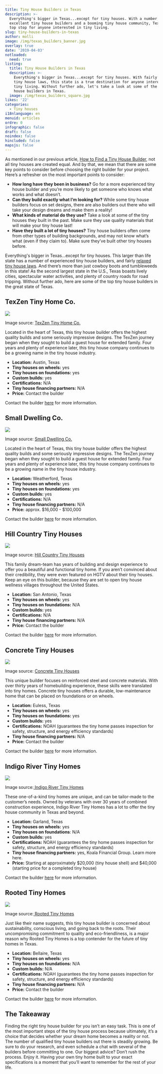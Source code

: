 ```yaml
---
title: Tiny House Builders in Texas
description: >-
  Everything's bigger in Texas...except for tiny houses. With a number of
  excellent tiny house builders and a booming tiny house community, Texas is a
  top stop for anyone interested in tiny living. 
slug: tiny-house-builders-in-texas
author: molli
image: /img/texas_builders_banner.jpg
overlay: true
date: '2019-04-03'
notloaded:
  need: true
listing:
  title: Tiny House Builders in Texas
  description: >-
    Everything's bigger in Texas...except for tiny houses. With fairly relaxed
    tiny house laws, this state is a true destination for anyone interested in
    tiny living. Without further ado, let's take a look at some of the top tiny
    house builders in Texas. 
  image: /img/texas_builders_square.jpg
likes: '22'
categories:
  - Tiny houses
i18nlanguage: en
menuid: articles
ordre: 0
infographic: false
draft: false
noindex: false
hincluded: false
mapsjs: false
---
```

As mentioned in our previous article, [How to Find a Tiny House Builder](https://www.tinysociety.co/articles/how-to-find-a-tiny-house-builder/), not all tiny houses are created equal. And by that, we mean that there are some key points to consider before choosing the right builder for your project. Here’s a refresher on the most important points to consider:

* **How long have they been in business?** Go for a more experienced tiny house builder and you’re more likely to get someone who knows what works and what doesn’t.
* **Can they build exactly what I’m looking for?** While some tiny house builders focus on set designs, there are also builders out there who will take your design dreams and make them a reality!
* **What kinds of material do they use?** Take a look at some of the tiny houses they built in the past. Make sure they use quality materials that will make your tiny house last!
* **Have they built a lot of tiny houses?** Tiny house builders often come from other types of building backgrounds, and may not know what’s what (even if they claim to). Make sure they’ve built other tiny houses before.

Everything's bigger in Texas...except for tiny houses. This larger than life state has a number of experienced tiny house builders, and fairly [relaxed tiny house laws](https://www.tinysociety.co/articles/tiny-house-laws-united-states/). And there’s more than just cowboy boots and tumbleweeds in this state! As the second largest state in the U.S., Texas boasts lively cities, spectacular water activities, and plenty of country roads for road tripping. Without further ado, here are some of the top tiny house builders in the great state of Texas.

## TexZen Tiny Home Co. 

![](/img/texzen.jpeg)

<span class="figcaption">Image source: [TexZen Tiny Home Co.](http://texzentinyhomes.com/)</span>

Located in the heart of Texas, this tiny house builder offers the highest quality builds and some seriously impressive designs. The TexZen journey began when they sought to build a guest house for extended family. Four years and plenty of experience later, this tiny house company continues to be a growing name in the tiny house industry. 

* **Location:** Austin, Texas
* **Tiny houses on wheels:** yes
* **Tiny houses on foundations:** yes
* **Custom builds:** yes
* **Certifications:** N/A
* **Tiny house financing partners:** N/A
* **Price:** Contact the builder 

Contact the builder [here](http://texzentinyhomes.com/contact/) for more information.

## Small Dwelling Co. 

![](/img/smalldwelling.jpg)

<span class="figcaption">Image source: [Small Dwelling Co.](http://www.smalldwelling.com/)</span>

Located in the heart of Texas, this tiny house builder offers the highest quality builds and some seriously impressive designs. The TexZen journey began when they sought to build a guest house for extended family. Four years and plenty of experience later, this tiny house company continues to be a growing name in the tiny house industry. 

* **Location:** Weatherford, Texas
* **Tiny houses on wheels:** yes
* **Tiny houses on foundations:** yes
* **Custom builds:** yes
* **Certifications:** N/A
* **Tiny house financing partners:** N/A
* **Price:** approx. $16,000 - $100,000

Contact the builder [here](http://www.smalldwelling.com/contact-us/) for more information.

## Hill Country Tiny Houses

![](/img/hillcountry.jpeg)

<span class="figcaption">Image source: [Hill Country Tiny Houses](https://hillcountrytinyhouses.com/)</span>

This family dream-team has years of building and design experience to offer you a beautiful and functional tiny home. If you aren’t convinced about their credibility, they were even featured on HGTV about their tiny houses. Keep an eye on this builder, because they are set to open tiny house wellness villages throughout the United States. 

* **Location:** San Antonio, Texas
* **Tiny houses on wheels:** yes
* **Tiny houses on foundations:** N/A
* **Custom builds:** yes
* **Certifications:** N/A
* **Tiny house financing partners:** N/A
* **Price:** Contact the builder

Contact the builder [here](https://hillcountrytinyhouses.com/) for more information.

## Concrete Tiny Houses

![](/img/concretetiny.jpeg)

<span class="figcaption">Image source: [Concrete Tiny Houses](http://www.concretetinyhouses.com/)</span>

This unique builder focuses on reinforced steel and concrete materials. With over thirty years of homebuilding experience, these skills were translated into tiny homes. Concrete tiny houses offers a durable, low-maintenance home that can be placed on foundations or on wheels.

* **Location:** Euless, Texas
* **Tiny houses on wheels:** yes
* **Tiny houses on foundations:** yes
* **Custom builds:** yes
* **Certifications:** NOAH (guarantees the tiny home passes inspection for safety, structure, and energy efficiency standards)
* **Tiny house financing partners:** N/A
* **Price:** Contact the builder

Contact the builder [here](http://www.concretetinyhouses.com/contact-us/) for more information.

## Indigo River Tiny Homes

![](/img/indigoriver.jpeg)

<span class="figcaption">Image source:[ Indigo River Tiny Homes](https://indigorivertinyhomes.com/)</span>

These one-of-a-kind tiny homes are unique, and can be tailor-made to the customer’s needs. Owned by veterans with over 30 years of combined construction experience, Indigo River Tiny Homes has a lot to offer the tiny house community in Texas and beyond.

* **Location:** Garland, Texas
* **Tiny houses on wheels:** yes
* **Tiny houses on foundations**: N/A
* **Custom builds:** yes
* **Certifications:** NOAH (guarantees the tiny home passes inspection for safety, structure, and energy efficiency standards)
* **Tiny house financing partners:** yes, Koala Financial Group. Learn more here.
* **Price:** Starting at approximately $20,000 (tiny house shell) and $40,000 (starting price for a completed tiny house)

Contact the builder [here](https://indigorivertinyhomes.com/contact-us) for more information.

## Rooted Tiny Homes

![](/img/rooted.jpeg)

<span class="figcaption">Image source:[ Rooted Tiny Homes](http://rootedtinyhomes.com/the-sage-24-1/2018/8/28/l40a3yrp8ck1tj854b9yf2rtwqj57c)</span>

Just like their name suggests, this tiny house builder is concerned about sustainability, conscious living, and going back to the roots. Their uncompromising commitment to quality and eco-friendliness, is a major reason why Rooted Tiny Homes is a top contender for the future of tiny homes in Texas. 

* **Location:** Bellaire, Texas
* **Tiny houses on wheels:** yes
* **Tiny houses on foundations:** N/A
* **Custom builds:** N/A
* **Certifications:** NOAH (guarantees the tiny home passes inspection for safety, structure, and energy efficiency standards)
* **Tiny house financing partners:** N/A
* **Price:** Contact the builder

Contact the builder [here](http://rootedtinyhomes.com/contact-us) for more information.

## The Takeaway

Finding the right tiny house builder for you isn’t an easy task. This is one of the most important steps of the tiny house process because ultimately, it’s a choice that decides whether your dream home becomes a reality or not. The number of qualified tiny house builders out there is steadily growing. Be sure to do your research, and even schedule a chat with several of the builders before committing to one. Our biggest advice? Don’t rush the process. Enjoy it. Having your own tiny home built to your exact specifications is a moment that you’ll want to remember for the rest of your life.
